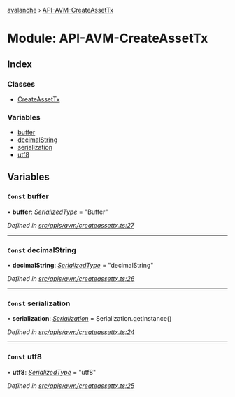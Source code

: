[avalanche](../README.md) › [API-AVM-CreateAssetTx](api_avm_createassettx.md)

# Module: API-AVM-CreateAssetTx

## Index

### Classes

* [CreateAssetTx](../classes/api_avm_createassettx.createassettx.md)

### Variables

* [buffer](api_avm_createassettx.md#const-buffer)
* [decimalString](api_avm_createassettx.md#const-decimalstring)
* [serialization](api_avm_createassettx.md#const-serialization)
* [utf8](api_avm_createassettx.md#const-utf8)

## Variables

### `Const` buffer

• **buffer**: *[SerializedType](src_utils.md#serializedtype)* = "Buffer"

*Defined in [src/apis/avm/createassettx.ts:27](https://github.com/ava-labs/avalanchejs/blob/8c220c6/src/apis/avm/createassettx.ts#L27)*

___

### `Const` decimalString

• **decimalString**: *[SerializedType](src_utils.md#serializedtype)* = "decimalString"

*Defined in [src/apis/avm/createassettx.ts:26](https://github.com/ava-labs/avalanchejs/blob/8c220c6/src/apis/avm/createassettx.ts#L26)*

___

### `Const` serialization

• **serialization**: *[Serialization](../classes/utils_serialization.serialization.md)* = Serialization.getInstance()

*Defined in [src/apis/avm/createassettx.ts:24](https://github.com/ava-labs/avalanchejs/blob/8c220c6/src/apis/avm/createassettx.ts#L24)*

___

### `Const` utf8

• **utf8**: *[SerializedType](src_utils.md#serializedtype)* = "utf8"

*Defined in [src/apis/avm/createassettx.ts:25](https://github.com/ava-labs/avalanchejs/blob/8c220c6/src/apis/avm/createassettx.ts#L25)*
